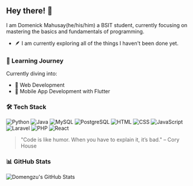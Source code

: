 ## Hey there! 👋

I am Domenick Mahusay(he/his/him) a BSIT student, currently focusing on mastering the basics and fundamentals of programming.

- 🪶 I am currently exploring all of the things I haven't been done yet.
  
 ### 🌱 Learning Journey
Currently diving into:
- 🧠 Web Development
- 📱 Mobile App Development with Flutter

### 🛠 Tech Stack
![Python](https://img.shields.io/badge/Python-3776AB?style=for-the-badge&logo=python&logoColor=white)
![Java](https://img.shields.io/badge/Java-007396?style=for-the-badge&logo=java&logoColor=white)
![MySQL](https://img.shields.io/badge/MySQL-4479A1?style=for-the-badge&logo=mysql&logoColor=white)
![PostgreSQL](https://img.shields.io/badge/PostgreSQL-336791?style=for-the-badge&logo=postgresql&logoColor=white)
![HTML](https://img.shields.io/badge/HTML5-E34F26?style=for-the-badge&logo=html5&logoColor=white)
![CSS](https://img.shields.io/badge/CSS3-1572B6?style=for-the-badge&logo=css3&logoColor=white)
![JavaScript](https://img.shields.io/badge/JavaScript-F7DF1E?style=for-the-badge&logo=javascript&logoColor=black)
![Laravel](https://img.shields.io/badge/Laravel-FF2D20?style=for-the-badge&logo=laravel&logoColor=white)
![PHP](https://img.shields.io/badge/PHP-777BB4?style=for-the-badge&logo=php&logoColor=white)
![React](https://img.shields.io/badge/React-61DAFB?style=for-the-badge&logo=react&logoColor=black)

> "Code is like humor. When you have to explain it, it’s bad." – Cory House

### 📊 GitHub Stats
![Domengzu's GitHub Stats](https://github-readme-stats.vercel.app/api?username=domengzu&show_icons=true&theme=dracula)

